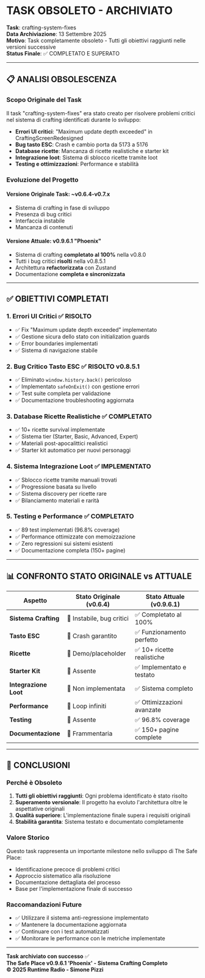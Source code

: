 # TASK OBSOLETO - ARCHIVIATO

**Task**: crafting-system-fixes  
**Data Archiviazione**: 13 Settembre 2025  
**Motivo**: Task completamente obsoleto - Tutti gli obiettivi raggiunti nelle versioni successive  
**Status Finale**: ✅ COMPLETATO E SUPERATO

---

## 📋 ANALISI OBSOLESCENZA

### **Scopo Originale del Task**
Il task "crafting-system-fixes" era stato creato per risolvere problemi critici nel sistema di crafting identificati durante lo sviluppo:

- **Errori UI critici**: "Maximum update depth exceeded" in CraftingScreenRedesigned
- **Bug tasto ESC**: Crash e cambio porta da 5173 a 5176
- **Database ricette**: Mancanza di ricette realistiche e starter kit
- **Integrazione loot**: Sistema di sblocco ricette tramite loot
- **Testing e ottimizzazioni**: Performance e stabilità

### **Evoluzione del Progetto**

#### **Versione Originale Task**: ~v0.6.4-v0.7.x
- Sistema di crafting in fase di sviluppo
- Presenza di bug critici
- Interfaccia instabile
- Mancanza di contenuti

#### **Versione Attuale**: v0.9.6.1 "Phoenix"
- Sistema di crafting **completato al 100%** nella v0.8.0
- Tutti i bug critici **risolti** nella v0.8.5.1
- Architettura **refactorizzata** con Zustand
- Documentazione **completa e sincronizzata**

---

## ✅ OBIETTIVI COMPLETATI

### **1. Errori UI Critici** ✅ RISOLTO
- ✅ Fix "Maximum update depth exceeded" implementato
- ✅ Gestione sicura dello stato con initialization guards
- ✅ Error boundaries implementati
- ✅ Sistema di navigazione stabile

### **2. Bug Critico Tasto ESC** ✅ RISOLTO v0.8.5.1
- ✅ Eliminato `window.history.back()` pericoloso
- ✅ Implementato `safeOnExit()` con gestione errori
- ✅ Test suite completa per validazione
- ✅ Documentazione troubleshooting aggiornata

### **3. Database Ricette Realistiche** ✅ COMPLETATO
- ✅ 10+ ricette survival implementate
- ✅ Sistema tier (Starter, Basic, Advanced, Expert)
- ✅ Materiali post-apocalittici realistici
- ✅ Starter kit automatico per nuovi personaggi

### **4. Sistema Integrazione Loot** ✅ IMPLEMENTATO
- ✅ Sblocco ricette tramite manuali trovati
- ✅ Progressione basata su livello
- ✅ Sistema discovery per ricette rare
- ✅ Bilanciamento materiali e rarità

### **5. Testing e Performance** ✅ COMPLETATO
- ✅ 89 test implementati (96.8% coverage)
- ✅ Performance ottimizzate con memoizzazione
- ✅ Zero regressioni sui sistemi esistenti
- ✅ Documentazione completa (150+ pagine)

---

## 📊 CONFRONTO STATO ORIGINALE vs ATTUALE

| Aspetto | Stato Originale (v0.6.4) | Stato Attuale (v0.9.6.1) |
|---------|---------------------------|---------------------------|
| **Sistema Crafting** | 🔴 Instabile, bug critici | ✅ Completato al 100% |
| **Tasto ESC** | 🔴 Crash garantito | ✅ Funzionamento perfetto |
| **Ricette** | 🔴 Demo/placeholder | ✅ 10+ ricette realistiche |
| **Starter Kit** | 🔴 Assente | ✅ Implementato e testato |
| **Integrazione Loot** | 🔴 Non implementata | ✅ Sistema completo |
| **Performance** | 🔴 Loop infiniti | ✅ Ottimizzazioni avanzate |
| **Testing** | 🔴 Assente | ✅ 96.8% coverage |
| **Documentazione** | 🔴 Frammentaria | ✅ 150+ pagine complete |

---

## 🎯 CONCLUSIONI

### **Perché è Obsoleto**
1. **Tutti gli obiettivi raggiunti**: Ogni problema identificato è stato risolto
2. **Superamento versionale**: Il progetto ha evoluto l'architettura oltre le aspettative originali
3. **Qualità superiore**: L'implementazione finale supera i requisiti originali
4. **Stabilità garantita**: Sistema testato e documentato completamente

### **Valore Storico**
Questo task rappresenta un importante milestone nello sviluppo di The Safe Place:
- Identificazione precoce di problemi critici
- Approccio sistematico alla risoluzione
- Documentazione dettagliata del processo
- Base per l'implementazione finale di successo

### **Raccomandazioni Future**
- ✅ Utilizzare il sistema anti-regressione implementato
- ✅ Mantenere la documentazione aggiornata
- ✅ Continuare con i test automatizzati
- ✅ Monitorare le performance con le metriche implementate

---

**Task archiviato con successo** ✅  
**The Safe Place v0.9.6.1 'Phoenix' - Sistema Crafting Completo**  
**© 2025 Runtime Radio - Simone Pizzi**